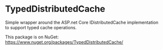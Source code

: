 
# TypedDistributedCache
Simple wrapper around the ASP.net Core IDistributedCache implementation to support typed cache operations.

This package is on NuGet: https://www.nuget.org/packages/TypedDistributedCache/

